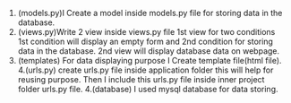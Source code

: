 1. (models.py)I Create a model inside models.py file for storing data in the database. 
2. (views.py)Write 2 view inside views.py file
      1st view for two conditions 1st condition will display an empty form and 2nd condition for storing data in the database. 
      2nd view will display database data on webpage. 
3. (templates) For data displaying purpose I Create template file(html file). 
4.(urls.py) create urls.py file inside application folder this will help for reusing purpose.
      Then I include this urls.py file inside inner project folder urls.py file. 
4.(database) I used mysql database for data storing. 
